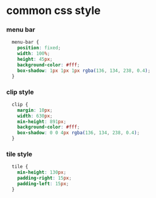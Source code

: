 # common css style

### menu bar
```css:menu-bar.css
  menu-bar {
    position: fixed;
    width: 100%;
    height: 45px;
    background-color: #fff;
    box-shadow: 1px 1px 1px rgba(136, 134, 238, 0.4);
  }
```

### clip style
```css:clip.css
  clip {
    margin: 10px;
    width: 630px;
    min-height: 891px;
    background-color: #fff;
    box-shadow: 0 0 4px rgba(136, 134, 238, 0.4);
  }
```

### tile style
```css:tile.css
  tile {
    min-height: 130px;
    padding-right: 15px;
    padding-left: 15px;
  }
```
